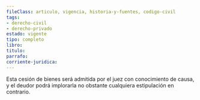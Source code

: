 ```yaml
---
fileClass: articulo, vigencia, historia-y-fuentes, codigo-civil
tags:
- derecho-civil
- derecho-privado
estado: vigente
tipo: completo
libro:
titulo:
parrafo:
corriente-juridica:
---
```

Esta cesión de bienes será admitida por el juez con conocimiento de causa, y el deudor podrá implorarla no obstante cualquiera estipulación en contrario.